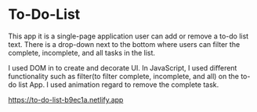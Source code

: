 # To-Do-List
This app it is a single-page application user can add or remove a to-do list text. There is a drop-down next to the bottom where users can filter the complete, incomplete, and all tasks in the list.  

I used DOM in to create and decorate UI. 
In JavaScript, I used different functionality such as filter(to filter complete, incomplete, and all) on the to-do list App. 
I used animation regard to remove the complete task. 

https://to-do-list-b9ec1a.netlify.app
